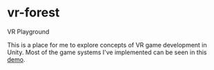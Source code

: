 # vr-forest
VR Playground

This is a place for me to explore concepts of VR game development in Unity. Most of the game systems I've implemented can be seen in this [demo](https://www.youtube.com/watch?v=NSMsqiQUML0).


